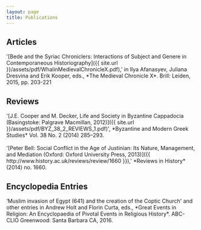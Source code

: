 ```yaml
---
layout: page
title: Publications
---
```


<h2>Articles</h2>
'[Bede and the Syriac Chroniclers: Interactions of Subject and Genere in Contemporaneous Historiography]({{ site.url }}/assets/pdf/WhalinMedievalChronicleX.pdf),' in Ilya Afanasyev, Juliana Dresvina and Erik Kooper, eds., *The Medieval Chronicle X*. Brill: Leiden, 2015, pp. 203-221

<h2>Reviews</h2>
'[J.E. Cooper and M. Decker, Life and Society in Byzantine Cappadocia (Basingstoke: Palgrave Macmillan, 2012)]({{ site.url }}/assets/pdf/BYZ_38_2_REVIEWS_1.pdf)', *Byzantine and Modern Greek Studies* Vol. 38 No. 2 (2014) 285–293.
<br>
<br>'[Peter Bell: Social Conflict in the Age of Justinian: Its Nature, Management, and Mediation (Oxford: Oxford University Press, 2013)]({{ http://www.history.ac.uk/reviews/review/1660 }}),' *Reviews in History* (2014) no. 1660.

<h2>Encyclopedia Entries</h2>
‘Muslim invasion of Egypt (641) and the creation of the Coptic Church' and other entries in Andrew Holt and Florin Curta, eds., *Great Events in Religion: An Encyclopaedia of Pivotal Events in Religious History*. ABC-CLIO Greenwood: Santa Barbara CA, 2016.
